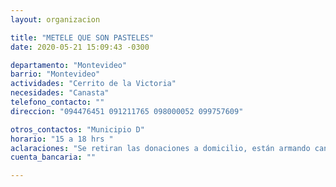 ```yaml
---
layout: organizacion

title: "METELE QUE SON PASTELES"
date: 2020-05-21 15:09:43 -0300

departamento: "Montevideo"
barrio: "Montevideo"
actividades: "Cerrito de la Victoria"
necesidades: "Canasta"
telefono_contacto: ""
direccion: "094476451 091211765 098000052 099757609"

otros_contactos: "Municipio D"
horario: "15 a 18 hrs "
aclaraciones: "Se retiran las donaciones a domicilio, están armando canastas para llevar a donde se indiquen, se manejan fundamentalmente a través de los celulares."
cuenta_bancaria: ""

---
```

